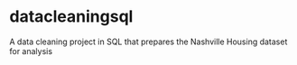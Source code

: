 # datacleaningsql
A data cleaning project in SQL that prepares the Nashville Housing dataset for analysis
